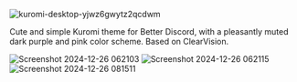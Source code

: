 ![kuromi-desktop-yjwz6gwytz2qcdwm](https://github.com/user-attachments/assets/450db409-deff-4af0-928f-0dead63653a2)

Cute and simple Kuromi theme for Better Discord, with a pleasantly muted dark purple and pink color scheme. Based on ClearVision.

![Screenshot 2024-12-26 062103](https://github.com/user-attachments/assets/34a2f53d-15a0-4c8b-b02e-53a4422d7869)
![Screenshot 2024-12-26 062115](https://github.com/user-attachments/assets/1a5390a1-6c6a-4151-a026-b8523ca3df57)
![Screenshot 2024-12-26 081511](https://github.com/user-attachments/assets/ee130946-fa9f-4499-9dcc-2e8e29da9b78)
